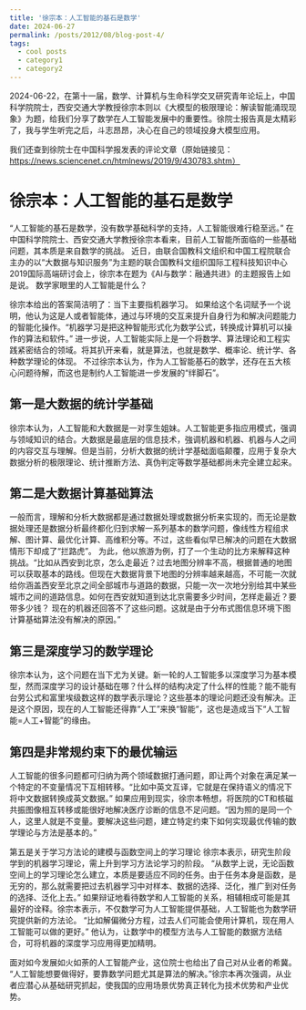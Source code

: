 ```yaml
---
title: '徐宗本：人工智能的基石是数学'
date: 2024-06-27
permalink: /posts/2012/08/blog-post-4/
tags:
  - cool posts
  - category1
  - category2
---
```


2024-06-22，在第十一届，数学、计算机与生命科学交叉研究青年论坛上，中国科学院院士，西安交通大学教授徐宗本则以《大模型的极限理论：解读智能涌现现象》为题，给我们分享了数学在人工智能发展中的重要性。徐院士报告真是太精彩了，我与学生听完之后，斗志昂昂，决心在自己的领域投身大模型应用。

我们还查到徐院士在中国科学报发表的评论文章（原始链接见：https://news.sciencenet.cn/htmlnews/2019/9/430783.shtm）

# 徐宗本：人工智能的基石是数学

“人工智能的基石是数学，没有数学基础科学的支持，人工智能很难行稳至远。” 在中国科学院院士、西安交通大学教授徐宗本看来，目前人工智能所面临的一些基础问题，其本质是来自数学的挑战。
近日，由联合国教科文组织和中国工程院联合主办的以“大数据与知识服务”为主题的联合国教科文组织国际工程科技知识中心2019国际高端研讨会上，徐宗本在题为《AI与数学：融通共进》的主题报告上如是说。
数学家眼里的人工智能是什么？

徐宗本给出的答案简洁明了：当下主要指机器学习。
如果给这个名词赋予一个说明，他认为这是人或者智能体，通过与环境的交互来提升自身行为和解决问题能力的智能化操作。“机器学习是把这种智能形式化为数学公式，转换成计算机可以操作的算法和软件。”
进一步说，人工智能实际上是一个将数学、算法理论和工程实践紧密结合的领域。将其扒开来看，就是算法，也就是数学、概率论、统计学、各种数学理论的体现。
不过徐宗本认为，作为人工智能基石的数学，还存在五大核心问题待解，而这也是制约人工智能进一步发展的“绊脚石”。
 
## 第一是大数据的统计学基础

徐宗本认为，人工智能和大数据是一对孪生姐妹。人工智能更多指应用模式，强调与领域知识的结合。大数据是最底层的信息技术，強调机器和机器、机器与人之间的内容交互与理解。但是当前，分析大数据的统计学基础面临颠覆，应用于复杂大数据分析的极限理论、统计推断方法、真伪判定等数学基础都尚未完全建立起来。
 
## 第二是大数据计算基础算法

一般而言，理解和分析大数据都是通过数据处理或数据分析来实现的，而无论是数据处理还是数据分析最终都化归到求解一系列基本的数学问题，像线性方程组求解、图计算、最优化计算、高维积分等。不过，这些看似早已解决的问题在大数据情形下却成了“拦路虎”。
为此，他以旅游为例，打了一个生动的比方来解释这种挑战。“比如从西安到北京，怎么走最近？过去地图分辨率不高，根据普通的地图可以获取基本的路线。但现在大数据背景下地图的分辨率越来越高，不可能一次就给你涵盖西安至北京之间全部城市与道路的数据，只能一次一次地分别给其中某些城市之间的道路信息。如何在西安就知道到达北京需要多少时间，怎样走最近？要带多少钱？ 现在的机器还回答不了这些问题。这就是由于分布式图信息环境下图计算基础算法没有解决的原因。”
 
## 第三是深度学习的数学理论

徐宗本认为，这个问题在当下尤为关键。新一轮的人工智能多以深度学习为基本模型，然而深度学习的设计基础在哪？什么样的结构决定了什么样的性能？能不能有台劳公式和富里埃级数这样的数学表示理论？这些基本的理论问题还没有解决。正是这个原因，现在的人工智能还得靠“人工”来换“智能“，这也是造成当下“人工智能=人工+智能”的缘由。
 
## 第四是非常规约束下的最优输运

人工智能的很多问题都可归纳为两个领域数据打通问题，即让两个对象在满足某一个特定的不变量情况下互相转移。“比如中英文互译，它就是在保持语义的情况下将中文数据转换成英文数据。” 
如果应用到现实，徐宗本畅想，将医院的CT和核磁共振图像相互转移或能很好地解决医疗诊断的信息不足问题。“因为照的是同一个人，这里人就是不变量。要解决这些问题，建立特定约束下如何实现最优传输的数学理论与方法是基本的。”
 
第五是关于学习方法论的建模与函数空间上的学习理论
徐宗本表示，研究生阶段学到的机器学习理论，需上升到学习方法论学习的阶段。
“从数学上说，无论函数空间上的学习理论怎么建立，本质是要适应不同的任务。由于任务本身是函数，是无穷的，那么就需要把过去机器学习中对样本、数据的选择、泛化，推广到对任务的选择、泛化上去。”
如果辩证地看待数学和人工智能的关系，相辅相成可能是其最好的诠释。徐宗本表示，不仅数学可为人工智能提供基础，人工智能也为数学研究提供新的方法论。
“比如解偏微分方程，过去人们可能会使用计算机，现在用人工智能可以做的更好。” 他认为，让数学中的模型方法与人工智能的数据方法结合，可将机器的深度学习应用得更加精明。
 
面对如今发展如火如荼的人工智能产业，这位院士也给出了自己对从业者的希冀。
“人工智能想要做得好，要靠数学问题尤其是算法的解决。”徐宗本再次强调，从业者应潜心从基础研究抓起，使我国的应用场景优势真正转化为技术优势和产业优势。


